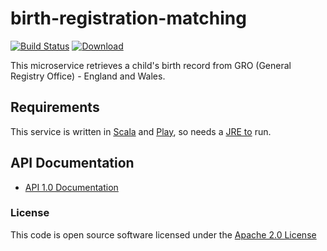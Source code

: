 # birth-registration-matching

[![Build Status](https://travis-ci.org/hmrc/birth-registration-matching.svg)](https://travis-ci.org/hmrc/birth-registration-matching) [![Download](https://api.bintray.com/packages/hmrc/releases/birth-registration-matching/images/download.svg)](https://bintray.com/hmrc/releases/birth-registration-matching/_latestVersion)

This microservice retrieves a child's birth record from GRO (General Registry Office) - England and Wales.

## Requirements

This service is written in [Scala](http://www.scala-lang.org/) and [Play](http://playframework.com/), so needs a [JRE to](http://www.oracle.com/technetwork/java/javase/overview/index.html) run.

## API Documentation

- [API 1.0 Documentation][2fba9783]

### License

This code is open source software licensed under the [Apache 2.0 License]("http://www.apache.org/licenses/LICENSE-2.0.html")

[2fba9783]: http://htmlpreview.github.io/?https://github.com/hmrc/birth-registration-matching/blob/master/api-documents/api.html "API Documentation"
